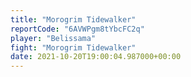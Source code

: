 ```yaml
---
title: "Morogrim Tidewalker"
reportCode: "6AVWPgm8tYbcFC2q"
player: "Belissama"
fight: "Morogrim Tidewalker"
date: 2021-10-20T19:00:04.987000+00:00
---
```

